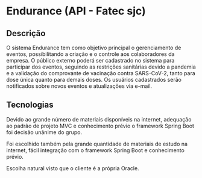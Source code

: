# Endurance (API - Fatec sjc)

## Descrição
O sistema Endurance tem como objetivo principal o gerenciamento de eventos, possibilitando a criação e o controle aos colaboradores da empresa. O público externo poderá ser cadastrado no sistema para participar dos eventos, seguindo as restrições sanitárias devido a pandemia e a validação do comprovante de vacinação contra SARS-CoV-2, tanto para dose única quanto para demais doses. Os usuários cadastrados serão notificados sobre novos eventos e atualizações via e-mail.

## Tecnologias
[springboot]: https://spring.io/projects/spring-boot
  Devido ao grande número de materiais disponíveis na internet, adequação ao padrão de projeto MVC e conhecimento prévio o framework Spring Boot foi decisão unânime do grupo.
  
[angular]: https://angular.io/cli
  Foi escolhido também pela grande quantidade de materiais de estudo na internet, fácil integração com o framework Spring Boot e conhecimento prévio. 
  
[oracle]: https://www.oracle.com/br/database/
  Escolha natural visto que o cliente é a própria Oracle.


